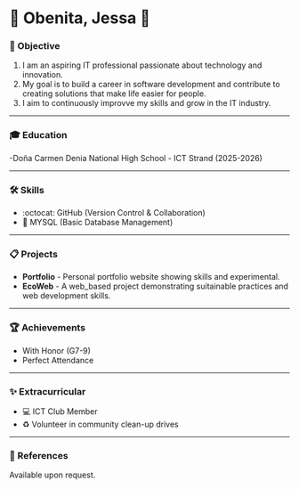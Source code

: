 # :cherry_blossom: Obenita, Jessa :cherry_blossom:

### :dart: Objective
1. I am an aspiring IT professional passionate about technology and innovation.
2. My goal is to build a career in software development and contribute to creating solutions that make life easier for people.
3. I aim to continuously improvve my skills and grow in the IT industry.

---

### :mortar_board: Education
-Doña Carmen Denia National High School - ICT Strand (2025-2026)

---

### :hammer_and_wrench: Skills
- :octocat: GitHub (Version Control & Collaboration)
- :floppy_disk: MYSQL (Basic Database Management)

---

### :clipboard: Projects
- **Portfolio** - Personal portfolio website showing skills and experimental.
- **EcoWeb** - A web_based project demonstrating suitainable practices and web development skills.

---

### :trophy: Achievements
- With Honor (G7-9)
- Perfect Attendance

---

### :sparkles: Extracurricular 
- :computer: ICT Club Member
- :recycle: Volunteer in community clean-up drives

---

### :busts_in_silhouette: References
Available upon request.
